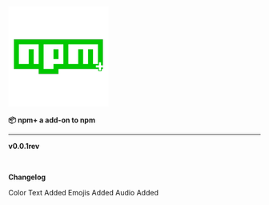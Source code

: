 <img src="https://raw.githubusercontent.com/npmplus/npmplus/master/36697204.png">
<p><b>📦 npm+ a add-on to npm</b></p>
<HR>
<p><b>v0.0.1rev</b></p>
  
<p><b>Changelog</b></p>

Color Text Added
Emojis Added
Audio Added

